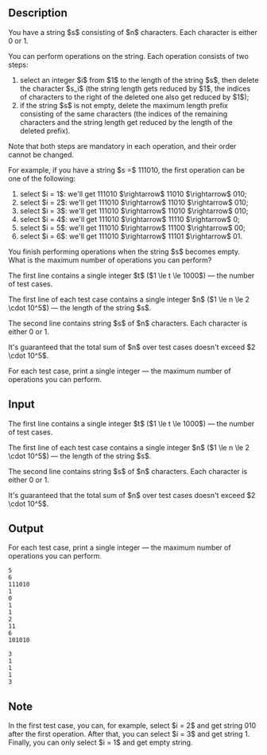## Description

<div><p>You have a string $s$ consisting of $n$ characters. Each character is either <span class="tex-font-style-tt">0</span> or <span class="tex-font-style-tt">1</span>.</p><p>You can perform operations on the string. Each operation consists of two steps:</p><ol> <li> select an integer $i$ from $1$ to the length of the string $s$, then delete the character $s_i$ (the string length gets reduced by $1$, the indices of characters to the right of the deleted one also get reduced by $1$); </li><li> if the string $s$ is not empty, delete the maximum length prefix consisting of the same characters (the indices of the remaining characters and the string length get reduced by the length of the deleted prefix). </li></ol><p>Note that both steps are mandatory in each operation, and their order cannot be changed.</p><p>For example, if you have a string $s =$ <span class="tex-font-style-tt">111010</span>, the first operation can be one of the following:</p><ol> <li> select $i = 1$: we'll get <span class="tex-font-style-tt">111010</span> $\rightarrow$ <span class="tex-font-style-tt">11010</span> $\rightarrow$ <span class="tex-font-style-tt">010</span>; </li><li> select $i = 2$: we'll get <span class="tex-font-style-tt">111010</span> $\rightarrow$ <span class="tex-font-style-tt">11010</span> $\rightarrow$ <span class="tex-font-style-tt">010</span>; </li><li> select $i = 3$: we'll get <span class="tex-font-style-tt">111010</span> $\rightarrow$ <span class="tex-font-style-tt">11010</span> $\rightarrow$ <span class="tex-font-style-tt">010</span>; </li><li> select $i = 4$: we'll get <span class="tex-font-style-tt">111010</span> $\rightarrow$ <span class="tex-font-style-tt">11110</span> $\rightarrow$ <span class="tex-font-style-tt">0</span>; </li><li> select $i = 5$: we'll get <span class="tex-font-style-tt">111010</span> $\rightarrow$ <span class="tex-font-style-tt">11100</span> $\rightarrow$ <span class="tex-font-style-tt">00</span>; </li><li> select $i = 6$: we'll get <span class="tex-font-style-tt">111010</span> $\rightarrow$ <span class="tex-font-style-tt">11101</span> $\rightarrow$ <span class="tex-font-style-tt">01</span>. </li></ol><p>You finish performing operations when the string $s$ becomes empty. What is the maximum number of operations you can perform?</p></div><div class="input-specification"><p>The first line contains a single integer $t$ ($1 \le t \le 1000$)&nbsp;— the number of test cases.</p><p>The first line of each test case contains a single integer $n$ ($1 \le n \le 2 \cdot 10^5$)&nbsp;— the length of the string $s$.</p><p>The second line contains string $s$ of $n$ characters. Each character is either <span class="tex-font-style-tt">0</span> or <span class="tex-font-style-tt">1</span>.</p><p>It's guaranteed that the total sum of $n$ over test cases doesn't exceed $2 \cdot 10^5$.</p></div><div class="output-specification"><p>For each test case, print a single integer&nbsp;— the maximum number of operations you can perform.</p></div>

## Input

<p>The first line contains a single integer $t$ ($1 \le t \le 1000$)&nbsp;— the number of test cases.</p><p>The first line of each test case contains a single integer $n$ ($1 \le n \le 2 \cdot 10^5$)&nbsp;— the length of the string $s$.</p><p>The second line contains string $s$ of $n$ characters. Each character is either <span class="tex-font-style-tt">0</span> or <span class="tex-font-style-tt">1</span>.</p><p>It's guaranteed that the total sum of $n$ over test cases doesn't exceed $2 \cdot 10^5$.</p>

## Output

<p>For each test case, print a single integer&nbsp;— the maximum number of operations you can perform.</p>





```input1
5
6
111010
1
0
1
1
2
11
6
101010
```




```output1
3
1
1
1
3
```



## Note

<p>In the first test case, you can, for example, select $i = 2$ and get string <span class="tex-font-style-tt">010</span> after the first operation. After that, you can select $i = 3$ and get string <span class="tex-font-style-tt">1</span>. Finally, you can only select $i = 1$ and get empty string.</p>
